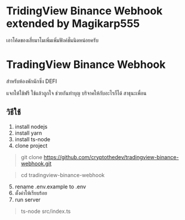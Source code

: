 # TridingView Binance Webhook extended by Magikarp555

เอาโค้ดของเสี่ยมาโมเพิ่มเพิ่มฟังค์ชั่นนิดหน่อยครับ

# TradingView Binance Webhook

สำหรับห้องพักนักซิ่ง DEFI 

แจกให้ใช้ฟรี ใช้แล้วถูกใจ ช่วยกันทำบุญ บริจาคให้กับอะไรก็ได้ สาธุนะเพื่อน

## วิธีใช้
1. install nodejs
2. install yarn
3. install ts-node
4. clone project

> git clone https://github.com/cryptothedev/tradingview-binance-webhook.git

> cd tradingview-binance-webhook

5. rename .env.example to .env
6. ตั้งค่าให้เรียบร้อย
7. run server

> ts-node src/index.ts
